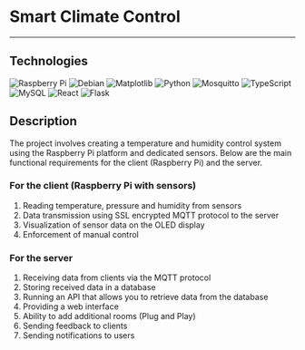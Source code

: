 # Smart Climate Control
___
## Technologies
![Raspberry Pi](https://img.shields.io/badge/-RaspberryPi-C51A4A?style=for-the-badge&logo=Raspberry-Pi)
![Debian](https://img.shields.io/badge/Debian-D70A53?style=for-the-badge&logo=debian&logoColor=white)
![Matplotlib](https://img.shields.io/badge/Matplotlib-%23ffffff.svg?style=for-the-badge&logo=Matplotlib&logoColor=black)
![Python](https://img.shields.io/badge/python-3670A0?style=for-the-badge&logo=python&logoColor=ffdd54)
![Mosquitto](https://img.shields.io/badge/mosquitto-%233C5280.svg?style=for-the-badge&logo=eclipsemosquitto&logoColor=white)
![TypeScript](https://img.shields.io/badge/typescript-%23007ACC.svg?style=for-the-badge&logo=typescript&logoColor=white)
![MySQL](https://img.shields.io/badge/mysql-%2300f.svg?style=for-the-badge&logo=mysql&logoColor=white)
![React](https://img.shields.io/badge/react-%2320232a.svg?style=for-the-badge&logo=react&logoColor=%2361DAFB)
![Flask](https://img.shields.io/badge/flask-%23000.svg?style=for-the-badge&logo=flask&logoColor=white)

## Description 
The project involves creating a temperature and humidity control system using the Raspberry Pi platform and dedicated sensors. Below are the
main functional requirements for the client (Raspberry Pi) and the server.
### For the client (Raspberry Pi with sensors)
1. Reading temperature, pressure and humidity from sensors
2. Data transmission using SSL encrypted MQTT protocol to the server
3. Visualization of sensor data on the OLED display
4. Enforcement of manual control
### For the server
1. Receiving data from clients via the MQTT protocol
2. Storing received data in a database
3. Running an API that allows you to retrieve data from the database
4. Providing a web interface 
5. Ability to add additional rooms (Plug and Play)
6. Sending feedback to clients
7. Sending notifications to users
